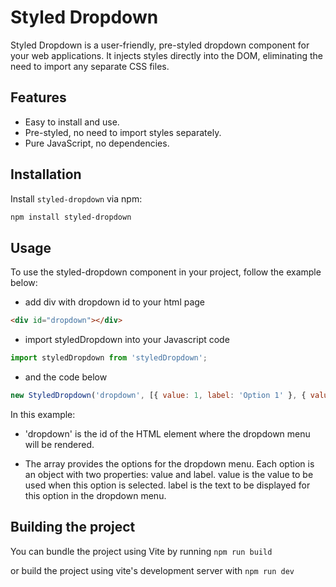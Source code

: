 # Styled Dropdown

Styled Dropdown is a user-friendly, pre-styled dropdown component for your web applications. It injects styles directly into the DOM, eliminating the need to import any separate CSS files.

## Features

- Easy to install and use.
- Pre-styled, no need to import styles separately.
- Pure JavaScript, no dependencies.

## Installation

Install `styled-dropdown` via npm:

```bash
npm install styled-dropdown
```

## Usage

To use the styled-dropdown component in your project, follow the example below:

- add div with dropdown id to your html page

```html
<div id="dropdown"></div>
```

- import styledDropdown into your Javascript code

```js
import styledDropdown from 'styledDropdown';
```

- and the code below

```js
new StyledDropdown('dropdown', [{ value: 1, label: 'Option 1' }, { value: 2, label: 'Option 2' }]);
```

In this example:

- 'dropdown' is the id of the HTML element where the dropdown menu will be rendered.

- The array provides the options for the dropdown menu. Each option is an object with two properties: value and label. value is the value to be used when this option is selected. label is the text to be displayed for this option in the dropdown menu.

## Building the project

You can bundle the project using Vite by running `npm run build`

or build the project using vite's development server with `npm run dev`
